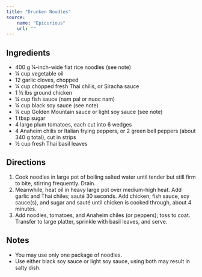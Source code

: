 ```yaml
---
title: "Drunken Noodles"
source:
    name: "Epicurious"
    url: ""
---
```


## Ingredients

-   400 g ¼-inch-wide flat rice noodles (see note)
-   ¼ cup vegetable oil
-   12 garlic cloves, chopped
-   ¼ cup chopped fresh Thai chilis, or Siracha sauce
-   1 ½ lbs ground chicken
-   ¼ cup fish sauce (nam pal or nuoc nam)
-   ¼ cup black soy sauce (see note)
-   ¼ cup Golden Mountain sauce or light soy sauce (see note)
-   1 tbsp sugar
-   4 large plum tomatoes, each cut into 6 wedges
-   4 Anaheim chilis or Italian frying peppers, or 2 green bell peppers (about 340 g total), cut in strips
-   ½ cup fresh Thai basil leaves

## Directions

1. Cook noodles in large pot of boiling salted water until tender but still firm to bite, stirring frequently. Drain.
1. Meanwhile, heat oil in heavy large pot over medium-high heat. Add garlic and Thai chiles; sauté 30 seconds. Add chicken, fish sauce, soy sauce(s), and sugar and sauté until chicken is cooked through, about 4 minutes.
1. Add noodles, tomatoes, and Anaheim chiles (or peppers); toss to coat. Transfer to large platter, sprinkle with basil leaves, and serve.

## Notes

-   You may use only one package of noodles.
-   Use either black soy sauce or light soy sauce, using both may result in salty dish.
